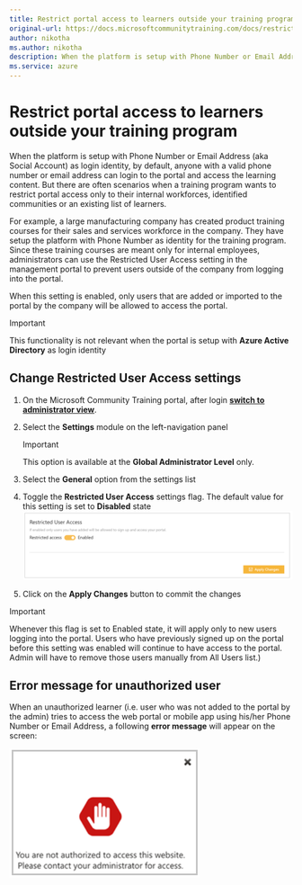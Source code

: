 ```yaml
---
title: Restrict portal access to learners outside your training program
original-url: https://docs.microsoftcommunitytraining.com/docs/restrict-portal-access-to-users-outside-your-organization
author: nikotha
ms.author: nikotha
description: When the platform is setup with Phone Number or Email Address (aka Social Account) as login identity, by default, anyone with a valid phone number or email address can login to the portal and access the learning content.
ms.service: azure
---
```


# Restrict portal access to learners outside your training program

When the platform is setup with Phone Number or Email Address (aka Social Account) as login identity, by default, anyone with a valid phone number or email address can login to the portal and access the learning content. But there are often scenarios when a training program wants to restrict portal access only to their internal workforces, identified communities or an existing list of learners.  

For example, a large manufacturing company has created product training courses for their sales and services workforce in the company. They have setup the platform with Phone Number as identity for the training program. Since these training courses are meant only for internal employees, administrators can use the Restricted User Access setting in the management portal to prevent users outside of the company from logging into the portal.  

When this setting is enabled, only users that are added or imported to the portal by the company will be allowed to access the portal.

> [!IMPORTANT]
> This functionality is not relevant when the portal is setup with **Azure Active Directory** as login identity

## Change Restricted User Access settings  

1. On the Microsoft Community Training portal, after login [**switch to administrator view**](../get-started/step-by-step-configuration-guide.md#step-2--switch-to-administrator-view-of-the-portal).

2. Select the **Settings** module on the left-navigation panel  

    > [!IMPORTANT]
    > This option is available at the **Global Administrator Level** only.

3. Select the **General** option from the settings list

4. Toggle the **Restricted User Access** settings flag. The default value for this setting is set to **Disabled** state
    ![Test Picture](../media/Test%20Picture.png)

5. Click on the **Apply Changes** button to commit the changes  

> [!IMPORTANT]
> Whenever this flag is set to Enabled state, it will apply only to new users logging into the portal. Users who have previously signed up on the portal before this setting was enabled will continue to have access to the portal. Admin will have to remove those users manually from All Users list.)

## Error message for unauthorized user

When an unauthorized learner (i.e. user who was not added to the portal by the admin) tries to access the web portal or mobile app using his/her Phone Number or Email Address, a following **error message** will appear on the screen:

 ![Settings screen](../media/Settings%20screen.png)
